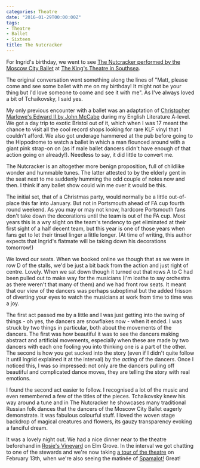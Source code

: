 ```yaml
---
categories: Theatre
date: "2016-01-29T00:00:00Z"
tags:
- Theatre
- Ballet
- Sixteen
title: The Nutcracker
---
```


For Ingrid's birthday, we went to see [The Nutcracker performed by the Moscow City Ballet](http://moscowcityballet.com/en/repertoire/ballet/1) at [The King's Theatre in Southsea](http://kingsportsmouth.co.uk).

The original conversation went something along the lines of "Matt, please come and see some ballet with me on my birthday! It might not be your thing but I'd love someone to come and see it with me". As I've always loved a bit of Tchaikovsky, I said yes.

My only previous encounter with a ballet was an adaptation of [Christopher Marlowe's Edward II by John McCabe](https://en.m.wikipedia.org/wiki/Edward_II_(ballet)) during my English Literature A-level. We got a day trip to exotic Bristol out of it, which when I was 17 meant the chance to visit all the cool record shops looking for rare KLF vinyl that I couldn't afford. We also got underage hammered at the pub before going to the Hippodrome to watch a ballet in which a man flounced around with a giant pink strap-on on (as if male ballet dancers didn't have enough of that action going on already!). Needless to say, it did little to convert me.

The Nutcracker is an altogether more benign proposition, full of childlike wonder and hummable tunes. The latter attested to by the elderly gent in the seat next to me suddenly humming the odd couple of notes now and then. I think if any ballet show could win me over it would be this.

The initial set, that of a Christmas party, would normally be a little out-of-place this far into January. But not in Portsmouth ahead of FA cup fourth round weekend. As you may or may not know, hardcore Portsmouth fans don't take down the decorations until the team is out of the FA cup. Most years this is a wry slight on the team's tendency to get eliminated at their first sight of a half decent team, but this year is one of those years when fans get to let their tinsel linger a little longer. (At time of writing, this author expects that Ingrid's flatmate will be taking down his decorations tomorrow!)

We loved our seats. When we booked online we though that as we were in row D of the stalls, we'd be just a bit back from the action and just right of centre. Lovely. When we sat down though it turned out that rows A to C had been pulled out to make way for the musicians (I'm loathe to say orchestra as there weren't that many of them) and we had front row seats. It meant that our view of the dancers was perhaps suboptimal but the added frisson of diverting your eyes to watch the musicians at work from time to time was a joy.

The first act passed me by a little and I was just getting into the swing of things - oh yes, the dancers are snowflakes now - when it ended. I was struck by two things in particular, both about the movements of the dancers. The first was how beautiful it was to see the dancers making abstract and artificial movements, especially when these are made by two dancers with each one fooling you into thinking one is a part of the other. The second is how you get sucked into the story (even if I didn't quite follow it until Ingrid explained it at the interval) by the _acting_ of the dancers. Once I noticed this, I was so impressed: not only are the dancers pulling off beautiful and complicated dance moves, they are telling the story with real emotions.

I found the second act easier to follow. I recognised a lot of the music and even remembered a few of the titles of the pieces. Tchaikovsky knew his way around a tune and in The Nutcracker he showcases many traditional Russian folk dances that the dancers of the Moscow City Ballet eagerly demonstrate. It was fabulous colourful stuff. I loved the woven stage backdrop of magical creatures and flowers, its gauzy transparency evoking a fanciful dream.

It was a lovely night out. We had a nice dinner near to the theatre beforehand in [Rosie's Vineyard](http://rosies-vineyard.co.uk) on Elm Grove. In the interval we got chatting to one of the stewards and we're now taking [a tour of the theatre](http://kingsportsmouth.co.uk/whats-on/tours-and-talks/theatre-tours/) on February 13th, when we're also seeing the matinée of [Spamalot!](http://kingsportsmouth.co.uk/whats-on/musical/spamalot/) Great!